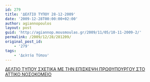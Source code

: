 ```yaml
---
id: 279
title: 'ΔΕΛΤΙΟ ΤΥΠΟΥ 28-12-2009'
date: '2009-12-28T00:00:00+02:00'
author: agiannopoulos
layout: post
guid: 'http://agiannop.mousmoulas.gr/2009/11/05/10-11-2009-2/'
permalink: /2009/12/28/281209/
original_post_id:
    - '279'
tags:
    - 'Δελτία Τύπου'
---
```


[ΔΕΛΤΙΟ ΤΥΠΟΥ ΣΧΕΤΙΚΑ ΜΕ ΤΗΝ ΕΠΙΣΚΕΨΗ ΠΡΩΘΥΠΟΥΡΓΟΥ ΣΤΟ ΑΤΤΙΚΟ ΝΟΣΟΚΟΜΕΙΟ](/wp-content/uploads/2009/11/281209_dt_gia_attiko.pdf)